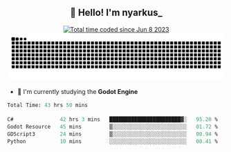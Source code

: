 <h2 align="center">👋 Hello! I'm nyarkus_</h2>
<p align="center">
  <a href="https://wakatime.com/@8f9aa332-6725-4e00-a5d9-b2317a4b74a6">
    <img src="https://wakatime.com/badge/user/8f9aa332-6725-4e00-a5d9-b2317a4b74a6.svg" alt="Total time coded since Jun 8 2023" />
  </a>
  <br>
  <img src = "https://github.com/nyarkus/nyarkus/blob/output/github-snake-dark.svg">
</p>

<!--- - 🔭 I’m currently working at [Eternal Beta](https://github.com/Kacianoki/Eternal-Beta) -->
<!--- 💬 Ask me about **nothing :<**-->
- 🌱 I'm currently studying the **Godot Engine**

<!--START_SECTION:waka-->

```fs
Total Time: 43 hrs 50 mins

C#               42 hrs 3 mins   ███████████████████████▓░   95.20 %
Godot Resource   45 mins         ▒░░░░░░░░░░░░░░░░░░░░░░░░   01.72 %
GDScript3        24 mins         ▒░░░░░░░░░░░░░░░░░░░░░░░░   00.94 %
Python           10 mins         ░░░░░░░░░░░░░░░░░░░░░░░░░   00.41 %
```

<!--END_SECTION:waka-->
